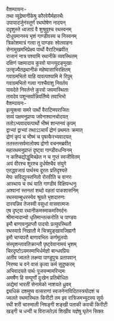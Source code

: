 वैशम्पायनः-  
तथा व्यूढेष्वनीकेषु कौरवेयैर्महारथैः  
उपायादर्जुनंस्तूर्णं रथघोषेण नादयन्  
ददृशुस्ते ध्वजाग्रं वै शुश्रुवुश्च रथस्वनम्  
दोधूयमानस्य भृशं गाण्डीवस्य च निस्वनम्  
त्रिकोशमात्रं गत्वा तु पाण्डवः श्वेतवाहनः  
सेनामुखमभिप्रेक्ष्य पार्थो वैराटिमब्रवीत्  
राजानं नात्र पश्यामि रथानीके व्यवस्थितम्  
दक्षिणं पक्षमादाय कुरवो यान्त्युदङ्मुखाः  
उत्सृज्यैतद्रथानीकं महेष्वासाभिरक्षितम्  
गवाग्रमभितो याहि यावत्पश्यामि मे रिपुम्  
गवाग्रमभितो गत्वा गाश्चैवाशु निवर्तय  
यावदेते निवर्तन्ते कुरवो जवमास्थिताः  
तावदेव पशून्सर्वान्निवर्तिष्ये तवाभिभो  
वैशम्पायनः-  
इत्युक्त्वा समरे पार्थो वैराटिमपराजितः  
सव्यं पक्षमनुप्राप्य जवेनाश्वानचोदयत्  
ततोऽभ्यवादयत्पार्थो भीष्मं शान्तनवं कृपम्  
द्वाभ्यां द्वाभ्यां तथाऽऽचार्यं द्रोणं प्रथमतः क्रमात्  
द्रोणं कृपं च भीष्मं च पृषत्कैरभ्यवादयत्  
ततस्तत्सर्वमालोक्य द्रोणो वचनमब्रवीत्  
महारथमनुप्राप्तं दृष्ट्वा गाण्डीवधन्विनम्  
न कश्चिद्योद्धुमिच्छेत न च गुप्तं स्वजीवितम्  
अयं वीरश्च शूरश्च दुर्धर्षश्चैव संयुगे  
एतद्ध्वजाग्रं पार्थस्य दूरतः प्रतिदृश्यते  
मेघः सविद्युत्स्तनितो रोरवीति च वानरः  
आस्थाय च रथं याति गाण्डीवं विक्षिपन्धनुः  
अश्वानां स्तनतां शब्दो वहतां पाकशासनिम्  
रथस्याम्बुधरस्येव श्रूयते भृशदारुणः  
दारयन्निव तेजस्वी वसुधां वासवात्मजः  
एष दृष्ट्वा रथानीकमस्माकमरिमर्दनः  
श्रीमान्वदान्यो धृतिमान्तत्करोति च पाण्डवः  
इमौ बाणावनुप्राप्तौ पादयोः प्रत्युपस्थितौ  
रथस्याग्रे निखातौ मे चित्रपुङ्खावजिह्मगौ  
इमौ चाप्यपरौ बाणावभितः कर्णमूलयोः  
संस्पृशन्तावतिक्रान्तौ पृष्ट्वेवानामयं भृशम्  
चिरदृष्टोऽयमस्माभिर्धर्मज्ञो बान्धवप्रियः  
अतीव ज्वलते लक्ष्म्या पाण्डुपुत्रः प्रतापवान्  
निरुष्य च वने वासं कृत्वा कर्म सुदुष्करम्  
अभिवादयते पार्थः पूजयन्मामरिन्दमः  
अमर्षेण हि सम्पूर्णो दुःखेन प्रतिबोधितः  
अद्येमां भारतीं सेनामेको नाशयते ध्रुवम्  
द्व्यधिकं दशमुष्य वत्सराणां स्वजनेनाविदितस्त्रयोदशं च  
ज्वलते रथमास्थितः किरीटी तम इव रात्रिजमभ्युदस्य सूर्यः  
रथी शरी चारुमाली निषङ्गी शङ्खी पताकी कवची किरीटी  
खड्गी च धन्वी च विराजतेऽयं शिखीव यज्ञेषु घृतेन सिक्तः  
